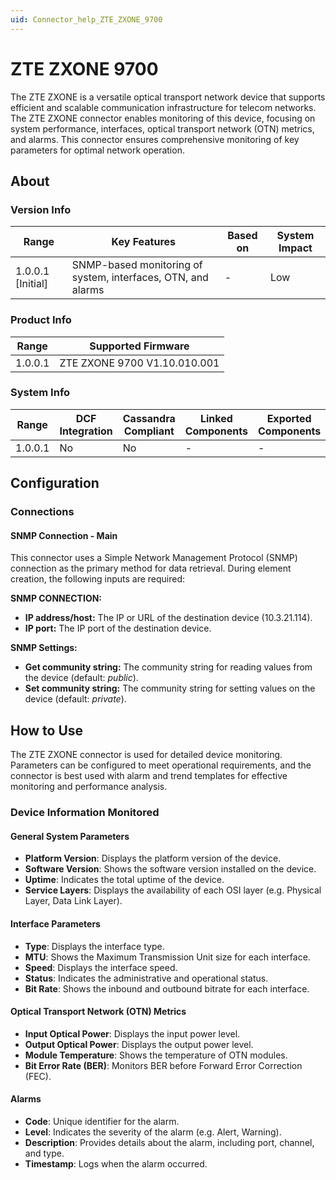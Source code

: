 ```yaml
---
uid: Connector_help_ZTE_ZXONE_9700
---
```


# ZTE ZXONE 9700

The ZTE ZXONE is a versatile optical transport network device that supports efficient and scalable communication infrastructure for telecom networks. The ZTE ZXONE connector enables monitoring of this device, focusing on system performance, interfaces, optical transport network (OTN) metrics, and alarms. This connector ensures comprehensive monitoring of key parameters for optimal network operation.

## About

### Version Info

| Range              | Key Features    | Based on | System Impact |
|--------------------|-----------------|----------|---------------|
| 1.0.0.1 [Initial] | SNMP-based monitoring of system, interfaces, OTN, and alarms | - | Low |

### Product Info

| Range      | Supported Firmware |
|------------|--------------------|
| 1.0.0.1    | ZTE ZXONE 9700 V1.10.010.001 |

### System Info

| Range      | DCF Integration | Cassandra Compliant | Linked Components | Exported Components |
|------------|-----------------|---------------------|-------------------|---------------------|
| 1.0.0.1    | No              | No                 | -                 | -                   |

## Configuration

### Connections

#### SNMP Connection - Main

This connector uses a Simple Network Management Protocol (SNMP) connection as the primary method for data retrieval. During element creation, the following inputs are required:

**SNMP CONNECTION:**

- **IP address/host:** The IP or URL of the destination device (10.3.21.114).
- **IP port:** The IP port of the destination device.

**SNMP Settings:**

- **Get community string:** The community string for reading values from the device (default: *public*).
- **Set community string:** The community string for setting values on the device (default: *private*).

## How to Use

The ZTE ZXONE connector is used for detailed device monitoring. Parameters can be configured to meet operational requirements, and the connector is best used with alarm and trend templates for effective monitoring and performance analysis.

### Device Information Monitored

#### General System Parameters

- **Platform Version**: Displays the platform version of the device.
- **Software Version**: Shows the software version installed on the device.
- **Uptime**: Indicates the total uptime of the device.
- **Service Layers**: Displays the availability of each OSI layer (e.g. Physical Layer, Data Link Layer).

#### Interface Parameters

- **Type**: Displays the interface type.
- **MTU**: Shows the Maximum Transmission Unit size for each interface.
- **Speed**: Displays the interface speed.
- **Status**: Indicates the administrative and operational status.
- **Bit Rate**: Shows the inbound and outbound bitrate for each interface.

#### Optical Transport Network (OTN) Metrics

- **Input Optical Power**: Displays the input power level.
- **Output Optical Power**: Displays the output power level.
- **Module Temperature**: Shows the temperature of OTN modules.
- **Bit Error Rate (BER)**: Monitors BER before Forward Error Correction (FEC).

#### Alarms

- **Code**: Unique identifier for the alarm.
- **Level**: Indicates the severity of the alarm (e.g. Alert, Warning).
- **Description**: Provides details about the alarm, including port, channel, and type.
- **Timestamp**: Logs when the alarm occurred.
